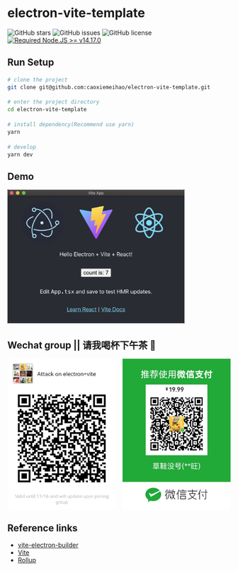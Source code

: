 # electron-vite-template

![GitHub stars](https://img.shields.io/github/stars/caoxiemeihao/electron-vite-template?color=fa6470&style=flat)
![GitHub issues](https://img.shields.io/github/issues/caoxiemeihao/electron-vite-template?color=d8b22d&style=flat)
![GitHub license](https://img.shields.io/github/license/caoxiemeihao/electron-vite-template?style=flat)
[![Required Node.JS >= v14.17.0](https://img.shields.io/static/v1?label=node&message=%3E=14.17.0&logo=node.js&color=3f893e&style=flat)](https://nodejs.org/about/releases)

## Run Setup

  ```bash
  # clone the project
  git clone git@github.com:caoxiemeihao/electron-vite-template.git

  # enter the project directory
  cd electron-vite-template

  # install dependency(Recommend use yarn)
  yarn

  # develop
  yarn dev
  ```

## Demo

<img width="400px" src="https://raw.githubusercontent.com/caoxiemeihao/blog/main/electron-vite-template/react-win.png" />

## Wechat group || 请我喝杯下午茶 🥳

<div style="display:flex;">
  <img width="244px" src="https://raw.githubusercontent.com/caoxiemeihao/blog/main/assets/wechat/group/qrcode.jpg" />
  &nbsp;&nbsp;&nbsp;&nbsp;
  <img width="244px" src="https://raw.githubusercontent.com/caoxiemeihao/blog/main/assets/wechat/%24qrcode/%2419.99.png" />
</div>

## Reference links
- [vite-electron-builder](https://github.com/cawa-93/vite-electron-builder)
- [Vite](https://vitejs.dev)
- [Rollup](https://rollupjs.org)
